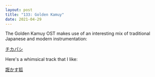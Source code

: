 ```yaml
---
layout: post
title: "133: Golden Kamuy"
date: 2021-04-29
---
```


The Golden Kamuy OST makes use of an interesting mix of traditional Japanese and modern instrumentation:

[チカパシ](https://youtu.be/cYYf6cwlfPU)

Here's a whimsical track that I like:

[誑かす狐](https://youtu.be/2pTprmTur0c)
